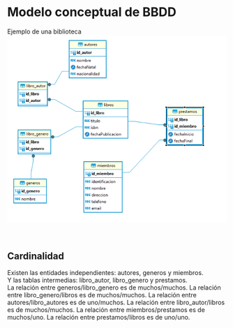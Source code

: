# Modelo conceptual de BBDD

Ejemplo de una  biblioteca
<br>
![imagen modelo](./imagenes/ModeloConceptual.png)

<br>

## Cardinalidad 
Existen las entidades independientes: autores, generos y miembros.
<br>
Y las tablas intermedias: libro_autor, libro_genero y prestamos.
<br>
La relación entre generos/libro_genero es de muchos/muchos.
La relación entre libro_genero/libros es de muchos/muchos.
La relación entre autores/libro_autores es de uno/muchos.
La relación entre libro_autor/libros es de muchos/muchos.
La relación entre miembros/prestamos es de muchos/uno.
La relación entre prestamos/libros es de uno/uno.